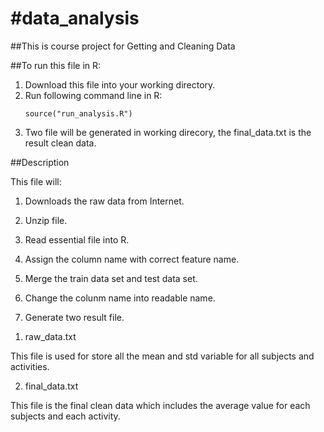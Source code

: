 #data_analysis
=============

##This is course project for Getting and Cleaning Data



##To run this file in R:

1. Download this file into your working directory.
2. Run following command line in R:
    <pre><code>source("run_analysis.R")</code></pre>
3. Two file will be generated in working direcory, the final_data.txt is the result clean data.

##Description

This file will:

1) Downloads the raw data from Internet.

2) Unzip file.

3) Read essential file into R.

4) Assign the column name with correct feature name.

5) Merge the train data set and test data set.

6) Change the colunm name into readable name.

7) Generate two result file.

1. raw_data.txt

This file is used for store all the mean and std variable for all subjects and activities.

2. final_data.txt

This file is the final clean data which includes the average value for each subjects and each activity.
